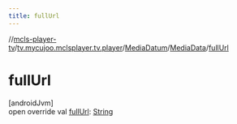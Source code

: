 ```yaml
---
title: fullUrl
---
```

//[mcls-player-tv](../../../../index.html)/[tv.mycujoo.mclsplayer.tv.player](../../index.html)/[MediaDatum](../index.html)/[MediaData](index.html)/[fullUrl](full-url.html)



# fullUrl



[androidJvm]\
open override val [fullUrl](full-url.html): [String](https://kotlinlang.org/api/latest/jvm/stdlib/kotlin/-string/index.html)




